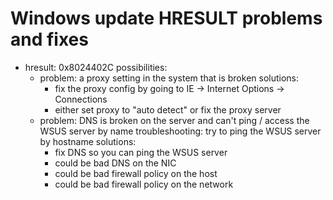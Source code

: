 # Windows update HRESULT problems and fixes

- hresult: 0x8024402C 
  possibilities:
    - problem: a proxy setting in the system that is broken
      solutions:
       - fix the proxy config by going to IE -> Internet Options -> Connections
       - either set proxy to "auto detect" or fix the proxy server
    - problem: DNS is broken on the server and can't ping / access the WSUS server by name
      troubleshooting: try to ping the WSUS server by hostname
      solutions: 
        - fix DNS so you can ping the WSUS server
        - could be bad DNS on the NIC
        - could be bad firewall policy on the host
        - could be bad firewall policy on the network
      
